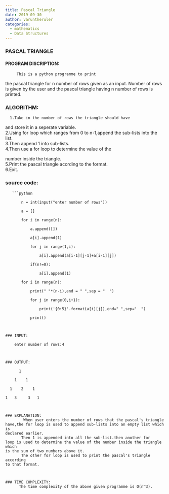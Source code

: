 ```yaml
---
title: Pascal Triangle
date: 2019-09-30
author: varuntheruler
categories:
  - mathematics
  - Data Structures
---
```



### PASCAL TRIANGLE
#### PROGRAM DISCRIPTION:
         This is a python programme to print
the pascal triangle for n number of rows given as
an input.
         Number of rows is given by the user and
the pascal triangle having n number of rows is printed.

### ALGORITHM:
      1.Take in the number of rows the triangle should have
and store it in a seperate variable.
<br />
      2.Using for loop which ranges from 0 to n-1,append the
 sub-lists into the list.
<br />
      3.Then append 1 into sub-lists.
<br />
      4.Then use a for loop to determine the value of the

number inside the triangle.
<br />
      5.Print the pascal triangle acording to the format.
<br />
      6.Exit.

### source code:

       ```python  

           n = int(input("enter number of rows"))

           a = []

           for i in range(n):

               a.append([])

               a[i].append(1)

               for j in range(1,i):

                   a[i].append(a[i-1][j-1]+a[i-1][j])

               if(n!=0):

                   a[i].append(1)

           for i in range(n):

               print(" "*(n-i),end = " ",sep = "  ")

               for j in range(0,i+1):

                   print('{0:5}'.format(a[i][j]),end=" ",sep="  ")

               print()
```


### INPUT:

    enter number of rows:4



### OUTPUT:

      1

    1    1

  1    2    1

1   3     3   1



### EXPLANATION:
        When user enters the number of rows that the pascal's triangle
have,the for loop is used to append sub-lists into an empty list which is
declared earlier.
       Then 1 is appended into all the sub-list.then another for
loop is used to determine the value of the number inside the triangle which 
is the sum of two numbers above it.
       The other for loop is used to print the pascal's triangle according
to that format.



### TIME COMPLEXITY:
      The time complexity of the above given programme is O(n^3).
